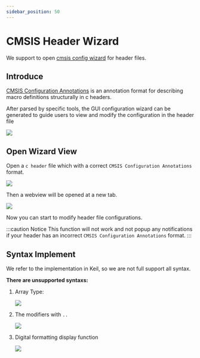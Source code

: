 ```yaml
---
sidebar_position: 50
---
```


# CMSIS Header Wizard

We support to open [cmsis config wizard](https://open-cmsis-pack.github.io/Open-CMSIS-Pack-Spec/main/html/configWizard.html) for header files.

## Introduce

[CMSIS Configuration Annotations](https://open-cmsis-pack.github.io/Open-CMSIS-Pack-Spec/main/html/configWizard.html) is an annotation format for describing macro definitions structurally in c headers.

After parsed by specific tools, the GUI configuration wizard can be generated to guide users to view and modify the configuration in the header file

![](/docs_img/cmsis_wizard_keil.png)

## Open Wizard View

Open a `c header` file which with a correct `CMSIS Configuration Annotations` format.

![](/docs_img/cmsis_cfg_wizard_btn.png)

Then a webview will be opened at a new tab.

![](/docs_img/cmsis_cfg_wizard_preview.png)

Now you can start to modify header file configurations.

:::caution Notice
This function will not work and not popup any notifications if your header has an incorrect `CMSIS Configuration Annotations` format.
:::

## Syntax Implement

We refer to the implementation in Keil, so we are not full support all syntax.

**There are unsupported syntaxs:**

1. Array Type:
   
   ![](/docs_img/no_imp_cmsis_syntaxs/array.png)

2. The modifiers with `..` 

   ![](/docs_img/no_imp_cmsis_syntaxs/modifier.png)

3. Digital formatting display function

   ![](/docs_img/no_imp_cmsis_syntaxs/format.png)
